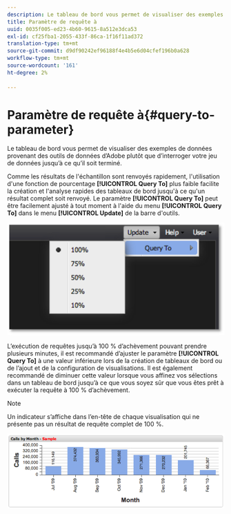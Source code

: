 ```yaml
---
description: Le tableau de bord vous permet de visualiser des exemples de données provenant des outils de données d’Adobe plutôt que d’interroger votre jeu de données jusqu’à ce qu’il soit terminé.
title: Paramètre de requête à
uuid: 0035f005-ed23-4b60-9615-8a512e3dca53
exl-id: cf25fba1-2055-433f-86ca-1f16f11ad372
translation-type: tm+mt
source-git-commit: d9df90242ef96188f4e4b5e6d04cfef196b0a628
workflow-type: tm+mt
source-wordcount: '161'
ht-degree: 2%

---
```


# Paramètre de requête à{#query-to-parameter}

Le tableau de bord vous permet de visualiser des exemples de données provenant des outils de données d’Adobe plutôt que d’interroger votre jeu de données jusqu’à ce qu’il soit terminé.

Comme les résultats de l&#39;échantillon sont renvoyés rapidement, l&#39;utilisation d&#39;une fonction de pourcentage **[!UICONTROL Query To]** plus faible facilite la création et l&#39;analyse rapides des tableaux de bord jusqu&#39;à ce qu&#39;un résultat complet soit renvoyé. Le paramètre **[!UICONTROL Query To]** peut être facilement ajusté à tout moment à l&#39;aide du menu **[!UICONTROL Query To]** dans le menu **[!UICONTROL Update]** de la barre d&#39;outils.

![](assets/query_to.png)

L’exécution de requêtes jusqu’à 100 % d’achèvement pouvant prendre plusieurs minutes, il est recommandé d’ajuster le paramètre **[!UICONTROL Query To]** à une valeur inférieure lors de la création de tableaux de bord ou de l’ajout et de la configuration de visualisations. Il est également recommandé de diminuer cette valeur lorsque vous affinez vos sélections dans un tableau de bord jusqu’à ce que vous soyez sûr que vous êtes prêt à exécuter la requête à 100 % d’achèvement.

>[!NOTE]
>
>Un indicateur s’affiche dans l’en-tête de chaque visualisation qui ne présente pas un résultat de requête complet de 100 %.

![](assets/query_to2.png)
